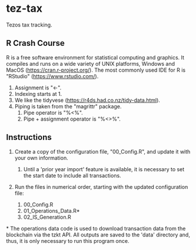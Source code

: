 # tez-tax

Tezos tax tracking.

## R Crash Course

R is a free software environment for statistical computing and graphics. It compiles and runs on a wide variety of UNIX platforms, Windows and MacOS (https://cran.r-project.org/). The most commonly used IDE for R is "RStudio" (https://www.rstudio.com/).

1. Assignment is "<-".
2. Indexing starts at 1.
3. We like the tidyvese (https://r4ds.had.co.nz/tidy-data.html). 
4. Piping is taken from the "magrittr" package.
    1. Pipe operator is "%<%".
    2. Pipe + assignment operator is "%<>%".

## Instructions

1. Create a copy of the configuration file, "00_Config.R", and update it with your own information. 
    1. Until a 'prior year import' feature is available, it is necessary to set the start date to include all transactions. 

2. Run the files in numerical order, starting with the updated configuration file:
    1. 00_Config.R
    2. 01_Operations_Data.R*
    3. 02_IS_Generation.R

\* The operations data code is used to download transaction data from the blockchain via the tzkt API. All outputs are saved to the 'data' directory and, thus, it is only necessary to run this program once. 
